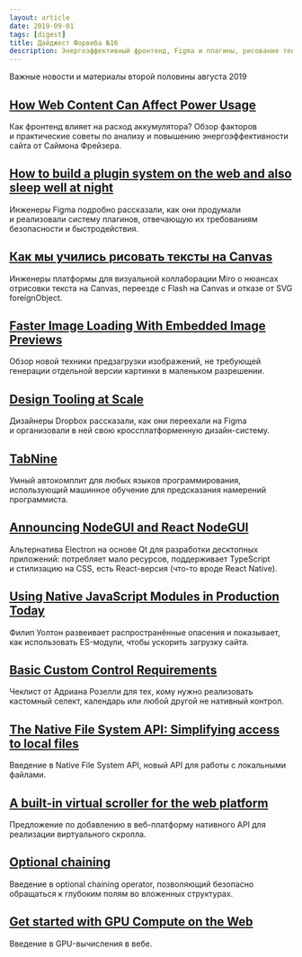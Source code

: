 ```yaml
---
layout: article
date: 2019-09-01
tags: [digest]
title: Дайджест Форвеба №16
description: Энергоэффективный фронтенд, Figma и плагины, рисование текста на Canvas, дизайн-система Dropbox, умный автокомплит, предзагрузка изображений, требования к кастомным контролам, ES-модули в продакшене, альтернатива Electron на Qt, нативный виртуальный скроллинг, Native File System API, GPU-вычисления в вебе, оператор optional chaining
---
```

<p class="paragraph--lead">Важные новости и материалы второй половины августа 2019</p>

## [How Web Content Can Affect Power Usage](https://webkit.org/blog/8970/how-web-content-can-affect-power-usage/)

<p>Как фронтенд влияет на расход аккумулятора? Обзор факторов и практические советы по анализу и повышению энергоэффективности сайта от Саймона Фрейзера.</p>

## [How to build a plugin system on the web and also sleep well at night](https://www.figma.com/blog/how-we-built-the-figma-plugin-system/)

<p>Инженеры Figma подробно рассказали, как они продумали и реализовали систему плагинов, отвечающую их требованиям безопасности и быстродействия.</p>

## [Как мы учились рисовать тексты на Canvas](https://habr.com/en/company/miro/blog/458624/)

<p>Инженеры платформы для визуальной коллаборации Miro о нюансах отрисовки текста на Canvas, переезде с Flash на Canvas и отказе от SVG foreignObject.</p>

## [Faster Image Loading With Embedded Image Previews](https://www.smashingmagazine.com/2019/08/faster-image-loading-embedded-previews/)

<p>Обзор новой техники предзагрузки изображений, не требующей генерации отдельной версии картинки в маленьком разрешении.</p>

## [Design Tooling at Scale](https://dropbox.design/article/design-tooling-at-scale)

<p>Дизайнеры Dropbox рассказали, как они переехали на Figma и организовали в ней свою кроссплатформенную дизайн-систему.</p>

## [TabNine](https://tabnine.com)

<p>Умный автокомплит для любых языков программирования, использующий машинное обучение для предсказания намерений программиста.</p>

## [Announcing NodeGUI and React NodeGUI](https://blog.atulr.com/nodegui-intro/)

<p>Альтернатива Electron на основе Qt для разработки десктопных приложений: потребляет мало ресурсов, поддерживает TypeScript и стилизацию на CSS, есть React-версия (что-то вроде React Native).</p>

## [Using Native JavaScript Modules in Production Today](https://philipwalton.com/articles/using-native-javascript-modules-in-production-today/)

<p>Филип Уолтон развеивает распространённые опасения и показывает, как использовать ES-модули, чтобы ускорить загрузку сайта.</p>

## [Basic Custom Control Requirements](http://adrianroselli.com/2019/08/basic-custom-control-requirements.html)

<p>Чеклист от Адриана Розелли для тех, кому нужно реализовать кастомный селект, календарь или любой другой не нативный контрол.</p>

## [The Native File System API: Simplifying access to local files](https://developers.google.com/web/updates/2019/08/native-file-system)

<p>Введение в Native File System API, новый API для работы с локальными файлами.</p>

## [A built-in virtual scroller for the web platform](https://github.com/WICG/virtual-scroller)

<p>Предложение по добавлению в веб-платформу нативного API для реализации виртуального скролла.</p>

## [Optional chaining](https://v8.dev/features/optional-chaining)

<p>Введение в optional chaining operator, позволяющий безопасно обращаться к глубоким полям во вложенных структурах.</p>

## [Get started with GPU Compute on the Web](https://developers.google.com/web/updates/2019/08/get-started-with-gpu-compute-on-the-web)

<p>Введение в GPU-вычисления в вебе.</p>
